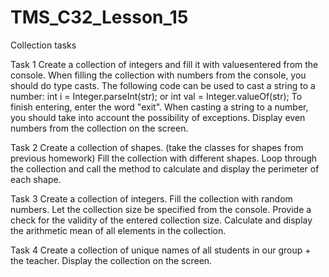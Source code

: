 # TMS_C32_Lesson_15
Collection tasks

Task 1
Create a collection of integers and fill it with values ​​entered from the console.
When filling the collection with numbers from the console, you should do type casts.
The following code can be used to cast a string to a number:
int i = Integer.parseInt(str);
or
int val = Integer.valueOf(str);
To finish entering, enter the word "exit".
When casting a string to a number, you should take into account the possibility of exceptions.
Display even numbers from the collection on the screen.

Task 2
Create a collection of shapes.
(take the classes for shapes from previous homework)
Fill the collection with different shapes.
Loop through the collection and call the method to calculate and display the perimeter of each shape.

Task 3
Create a collection of integers.
Fill the collection with random numbers.
Let the collection size be specified from the console.
Provide a check for the validity of the entered collection size.
Calculate and display the arithmetic mean of all elements in the collection.

Task 4
Create a collection of unique names of all students in our group + the teacher.
Display the collection on the screen.
